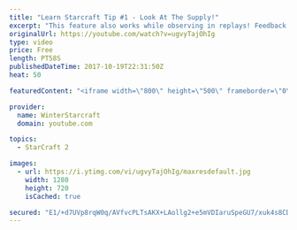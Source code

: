 ```yaml
---
title: "Learn Starcraft Tip #1 - Look At The Supply!"
excerpt: "This feature also works while observing in replays! Feedback and tip suggestions are appreciated :)"
originalUrl: https://youtube.com/watch?v=ugvyTajOhIg
type: video
price: Free
length: PT58S
publishedDateTime: 2017-10-19T22:31:50Z
heat: 50

featuredContent: "<iframe width=\"800\" height=\"500\" frameborder=\"0\" src=\"https://www.youtube.com/embed/ugvyTajOhIg\" allow=\"accelerometer; autoplay; encrypted-media; gyroscope; picture-in-picture\" allowfullscreen></iframe>"

provider:
  name: WinterStarcraft
  domain: youtube.com

topics:
  - StarCraft 2

images:
  - url: https://i.ytimg.com/vi/ugvyTajOhIg/maxresdefault.jpg
    width: 1280
    height: 720
    isCached: true

secured: "E1/+d7UVp8rqW0q/AVfvcPLTsAKX+LAollg2+e5mVDIaruSpeGU7/xuk4s8CDZDUsI1K0NsjBic/hwbcN/5NQRaimsUTqvnROxEq5NtIre42qDbaNQi6vJBA4CKzsCFqViPUYf3zVrx5FJG2GlV3vfEaRQy0W6K1ffoXM1F0A7ywX8njHJCdNTbecZsuGJhk04QG2+B3OgZL5K+/zSTOHlHPbU2b2f+Phy4g5DeJtqT6sxP9suTmaqeAmUfNPXcaTcxQuztkWRRZOTa6tLfODs93Bts+8v2pp7VhOPszG5T7RW3lNs9Q3yNZUapxhbsmPV6QLG4aF5vv6m9SKxGl04eL0J4/xgaZzcbQyVvs5Y+JnIWRJuYPYXlM5hOfQzyPrO8AD6c5RwtCU6RlqXdLM5+ErdXgKsZqBM9puaFTHsQ=;JW/cMBeuBb2DKQ92752LiA=="
---
```


